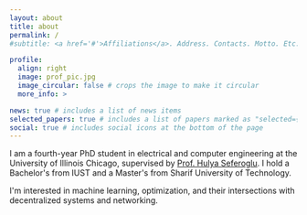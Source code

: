 ```yaml
---
layout: about
title: about
permalink: /
#subtitle: <a href='#'>Affiliations</a>. Address. Contacts. Motto. Etc.

profile:
  align: right
  image: prof_pic.jpg
  image_circular: false # crops the image to make it circular
  more_info: >

news: true # includes a list of news items
selected_papers: true # includes a list of papers marked as "selected={true}"
social: true # includes social icons at the bottom of the page
---
```


I am a fourth-year PhD student in electrical and computer engineering at the University of Illinois Chicago, supervised by [Prof. Hulya Seferoglu](https://sites.google.com/uic.edu/nrl/home?authuser=0). I hold a Bachelor's from IUST and a Master's from Sharif University of Technology. 

I'm interested in machine learning, optimization, and their intersections with decentralized systems and networking.

